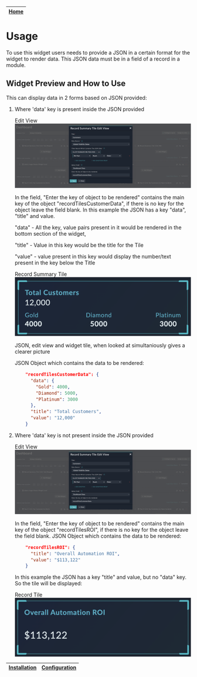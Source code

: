 | [Home](../README.md) |
|----------------------|

# Usage
To use this widget users needs to provide a JSON in a certain format for the widget to render data.
This JSON data must be in a field of a record in a module.


## Widget Preview and How to Use
This can display data in 2 forms based on JSON provided:

1. Where 'data' key is present inside the JSON provided

    Edit View ![Edit View](./res/edit_view.png)

    In the field, "Enter the key of object to be rendered" contains the main key of the object "recordTilesCustomerData", if there is no key for the object leave the field blank.
      In this example the JSON has a key "data", "title" and value.
  
      "data" -  All the key, value pairs present in it would be rendered in the bottom section of the widget, 
      
      "title" - Value in this key would be the title for the Tile
      
      "value" - value present in this key would display the number/text present in the key below the Title

      Record Summary Tile
      ![Record Summary Tile](./res/large_tile.png)

    JSON, edit view and widget tile, when looked at simultaniously gives a clearer picture

    JSON Object which contains the data to be rendered:
    ```JSON
        "recordTilesCustomerData": {
          "data": {
            "Gold": 4000,
            "Diamond": 5000,
            "Platinum": 3000
          },
          "title": "Total Customers",
          "value": "12,000"
        }
    ```


2. Where 'data' key is not present inside the JSON provided
    
    Edit View ![Edit View](./res/edit_view.png)
    
    In the field, "Enter the key of object to be rendered" contains the main key of the object "recordTilesROI", if there is no key for the object leave the field blank.
    JSON Object which contains the data to be rendered:
    ```JSON
        "recordTilesROI": {
          "title": "Overall Automation ROI",
          "value": "$113,122"
        }
    ```
    In this example the JSON has a key "title" and value, but no "data" key.
    So the tile will be displayed:
    
    Record Tile ![Tile](./res/small_tile.png)




| [Installation](./setup.md#installation) | [Configuration](./setup.md#configuration) |
|-----------------------------------------|-------------------------------------------|